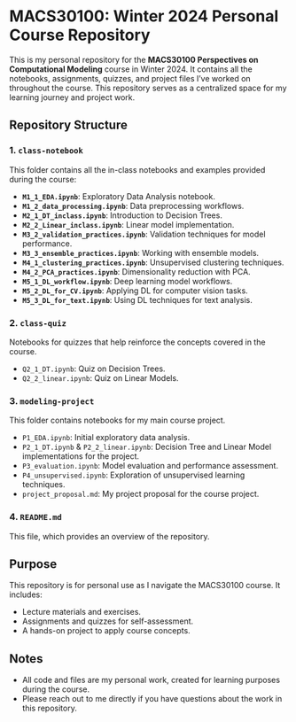 # MACS30100: Winter 2024 Personal Course Repository  

This is my personal repository for the **MACS30100 Perspectives on Computational Modeling** course in Winter 2024. It contains all the notebooks, assignments, quizzes, and project files I’ve worked on throughout the course. This repository serves as a centralized space for my learning journey and project work.

## Repository Structure  

### 1. `class-notebook`  
This folder contains all the in-class notebooks and examples provided during the course:  
- **`M1_1_EDA.ipynb`**: Exploratory Data Analysis notebook.  
- **`M1_2_data_processing.ipynb`**: Data preprocessing workflows.  
- **`M2_1_DT_inclass.ipynb`**: Introduction to Decision Trees.  
- **`M2_2_Linear_inclass.ipynb`**: Linear model implementation.  
- **`M3_2_validation_practices.ipynb`**: Validation techniques for model performance.  
- **`M3_3_ensemble_practices.ipynb`**: Working with ensemble models.  
- **`M4_1_clustering_practices.ipynb`**: Unsupervised clustering techniques.  
- **`M4_2_PCA_practices.ipynb`**: Dimensionality reduction with PCA.  
- **`M5_1_DL_workflow.ipynb`**: Deep learning model workflows.  
- **`M5_2_DL_for_CV.ipynb`**: Applying DL for computer vision tasks.  
- **`M5_3_DL_for_text.ipynb`**: Using DL techniques for text analysis.

### 2. `class-quiz`  
Notebooks for quizzes that help reinforce the concepts covered in the course.  
- `Q2_1_DT.ipynb`: Quiz on Decision Trees.  
- `Q2_2_linear.ipynb`: Quiz on Linear Models.

### 3. `modeling-project`  
This folder contains notebooks for my main course project.  
- `P1_EDA.ipynb`: Initial exploratory data analysis.  
- `P2_1_DT.ipynb` & `P2_2_linear.ipynb`: Decision Tree and Linear Model implementations for the project.  
- `P3_evaluation.ipynb`: Model evaluation and performance assessment.  
- `P4_unsupervised.ipynb`: Exploration of unsupervised learning techniques.  
- `project_proposal.md`: My project proposal for the course project.

### 4. `README.md`  
This file, which provides an overview of the repository.

## Purpose  

This repository is for personal use as I navigate the MACS30100 course. It includes:  
- Lecture materials and exercises.  
- Assignments and quizzes for self-assessment.  
- A hands-on project to apply course concepts.

## Notes  

- All code and files are my personal work, created for learning purposes during the course.  
- Please reach out to me directly if you have questions about the work in this repository.
